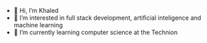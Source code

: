 - 👋 Hi, I’m Khaled
- 👀 I’m interested in full stack development, artificial inteligence and machine learning
- 🌱 I’m currently learning computer science at the Technion

<!---
khaled-sawaid/khaled-sawaid is a ✨ special ✨ repository because its `README.md` (this file) appears on your GitHub profile.
You can click the Preview link to take a look at your changes.
--->
